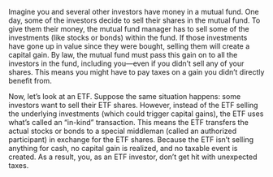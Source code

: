 
Imagine you and several other investors have money in a mutual fund. One day, some of the investors decide to sell their shares in the mutual fund. To give them their money, the mutual fund manager has to sell some of the investments (like stocks or bonds) within the fund. If those investments have gone up in value since they were bought, selling them will create a capital gain. By law, the mutual fund must pass this gain on to all the investors in the fund, including you—even if you didn’t sell any of your shares. This means you might have to pay taxes on a gain you didn’t directly benefit from.

Now, let’s look at an ETF. Suppose the same situation happens: some investors want to sell their ETF shares. However, instead of the ETF selling the underlying investments (which could trigger capital gains), the ETF uses what’s called an “in-kind” transaction. This means the ETF transfers the actual stocks or bonds to a special middleman (called an authorized participant) in exchange for the ETF shares. Because the ETF isn’t selling anything for cash, no capital gain is realized, and no taxable event is created. As a result, you, as an ETF investor, don’t get hit with unexpected taxes.